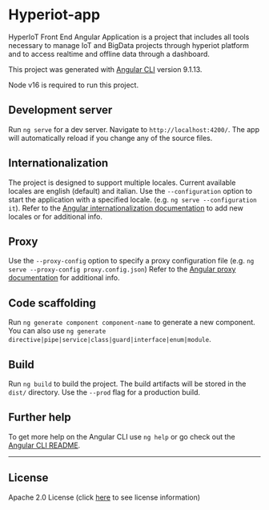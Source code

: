 # Hyperiot-app

HyperIoT Front End Angular Application is a project that includes all tools necessary to manage IoT and BigData projects through hyperiot platform and to access realtime and offline data through a dashboard.

This project was generated with [Angular CLI](https://github.com/angular/angular-cli) version 9.1.13.

Node v16 is required to run this project.

## Development server

Run `ng serve` for a dev server. Navigate to `http://localhost:4200/`. The app will automatically reload if you change any of the source files.

## Internationalization

The project is designed to support multiple locales. Current available locales are english (default) and italian.
Use the `--configuration` option to start the application with a specified locale. (e.g. `ng serve --configuration it`).
Refer to the [Angular internationalization documentation](https://angular.io/guide/i18n-overview) to add new locales or for additional info.

## Proxy

Use the `--proxy-config` option to specify a proxy configuration file (e.g. `ng serve --proxy-config proxy.config.json`)
Refer to the [Angular proxy documentation](https://angular.io/guide/build#proxying-to-a-backend-server) for additional info.

## Code scaffolding

Run `ng generate component component-name` to generate a new component. You can also use `ng generate directive|pipe|service|class|guard|interface|enum|module`.

## Build

Run `ng build` to build the project. The build artifacts will be stored in the `dist/` directory. Use the `--prod` flag for a production build.

## Further help

To get more help on the Angular CLI use `ng help` or go check out the [Angular CLI README](https://github.com/angular/angular-cli/blob/master/README.md).

---

## License

Apache 2.0 License (click [here](./License.MD) to see license information)